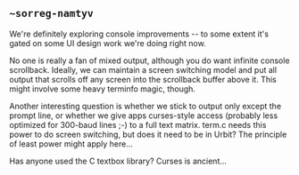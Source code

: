## `~sorreg-namtyv`
We're definitely exploring console improvements -- to some extent it's gated on some UI design work we're doing right now.

No one is really a fan of mixed output, although you do want infinite console scrollback.  Ideally, we can maintain a screen switching model and put all output that scrolls off any screen into the scrollback buffer above it.  This might involve some heavy terminfo magic, though.

Another interesting question is whether we stick to output only except the prompt line, or whether we give apps curses-style access (probably less optimized for 300-baud lines ;-) to a full text matrix.  term.c needs this power to do screen switching, but does it need to be in Urbit?  The principle of least power might apply here...

Has anyone used the C textbox library?  Curses is ancient...